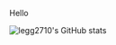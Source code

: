 Hello

![legg2710's GitHub stats](https://github-readme-stats.vercel.app/api?username=legg2710&theme=dark&show_icons=true)

